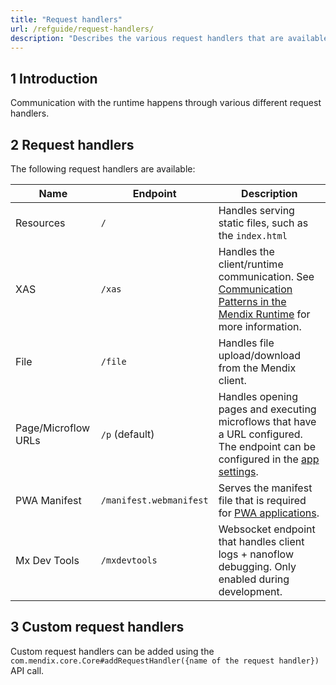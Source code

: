 ```yaml
---
title: "Request handlers"
url: /refguide/request-handlers/
description: "Describes the various request handlers that are available in the runtime."
---
```


## 1 Introduction

Communication with the runtime happens through various different request handlers. 

## 2 Request handlers

The following request handlers are available:

| Name | Endpoint | Description |
| ---- | -------- | ----------- |
| Resources | `/` | Handles serving static files, such as the `index.html` |
| XAS | `/xas` | Handles the client/runtime communication. See [Communication Patterns in the Mendix Runtime](/refguide/communication-patterns/) for more information. |
| File | `/file` | Handles file upload/download from the Mendix client. |
| Page/Microflow URLs | `/p` (default) | Handles opening pages and executing microflows that have a URL configured. The endpoint can be configured in the [app settings](/refguide/app-settings/#url-prefix). |
| PWA Manifest | `/manifest.webmanifest` | Serves the manifest file that is required for [PWA applications](/refguide/mobile/introduction-to-mobile-technologies/progressive-web-app/). |
| Mx Dev Tools | `/mxdevtools` | Websocket endpoint that handles client logs + nanoflow debugging. Only enabled during development. |

## 3 Custom request handlers

Custom request handlers can be added using the `com.mendix.core.Core#addRequestHandler({name of the request handler})` API call. 